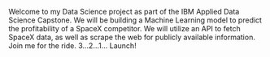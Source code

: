 Welcome to my Data Science project as part of the IBM Applied Data Science Capstone.
We will be building a Machine Learning model to predict the profitability of a SpaceX competitor. 
We will utilize an API to fetch SpaceX data, as well as scrape the web for publicly available information. 
Join me for the ride.
3...2...1...
Launch!
